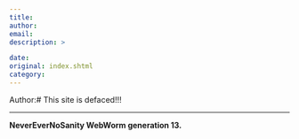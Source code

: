 ```yaml
---
title: 
author: 
email: 
description: >

date: 
original: index.shtml
category: 
---
```


Author:# This site is defaced\!\!\!

-----

**NeverEverNoSanity WebWorm generation 13.**
